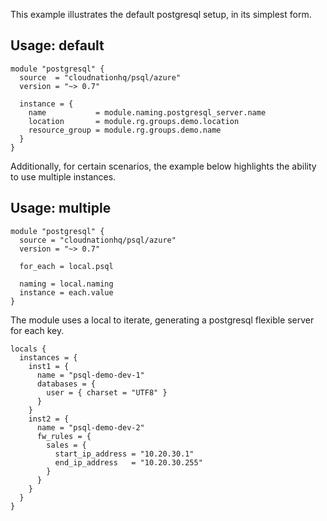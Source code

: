 This example illustrates the default postgresql setup, in its simplest form.

## Usage: default

```hcl
module "postgresql" {
  source  = "cloudnationhq/psql/azure"
  version = "~> 0.7"

  instance = {
    name           = module.naming.postgresql_server.name
    location       = module.rg.groups.demo.location
    resource_group = module.rg.groups.demo.name
  }
}
```

Additionally, for certain scenarios, the example below highlights the ability to use multiple instances.

## Usage: multiple

```hcl
module "postgresql" {
  source = "cloudnationhq/psql/azure"
  version = "~> 0.7"

  for_each = local.psql

  naming = local.naming
  instance = each.value
}
```

The module uses a local to iterate, generating a postgresql flexible server for each key.

```hcl
locals {
  instances = {
    inst1 = {
      name = "psql-demo-dev-1"
      databases = {
        user = { charset = "UTF8" }
      }
    }
    inst2 = {
      name = "psql-demo-dev-2"
      fw_rules = {
        sales = {
          start_ip_address = "10.20.30.1"
          end_ip_address   = "10.20.30.255"
        }
      }
    }
  }
}
```
